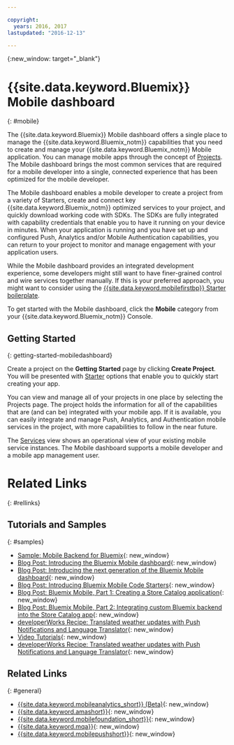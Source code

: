 ```yaml
---

copyright:
  years: 2016, 2017
lastupdated: "2016-12-13"

---
```

{:new_window: target="_blank"}

# {{site.data.keyword.Bluemix}} Mobile dashboard
{: #mobile}

The {{site.data.keyword.Bluemix}} Mobile dashboard offers a single place to manage the {{site.data.keyword.Bluemix_notm}} capabilities that you need to create and manage your {{site.data.keyword.Bluemix_notm}} Mobile application. You can manage mobile apps through the concept of [Projects](projects.html). The Mobile dashboard brings the most common services that are required for a mobile developer into a single, connected experience that has been optimized for the mobile developer.

The Mobile dashboard enables a mobile developer to create a project from a variety of Starters, create and connect key {{site.data.keyword.Bluemix_notm}} optimized services to your project, and quickly download working code with SDKs. The SDKs are fully integrated with capability credentials that enable you to have it running on your device in minutes. When your application is running and you have set up and configured Push, Analytics and/or Mobile Authentication capabilities, you can return to your project to monitor and manage engagement with your application users.

While the Mobile dashboard provides an integrated development experience, some developers might still want to have finer-grained control and wire services together manually. If this is your preferred approach, you might want to consider using the [{{site.data.keyword.mobilefirstbp}} Starter boilerplate](try_mobile.html).


<!--With {{site.data.keyword.Bluemix}} Mobile services, you can incorporate pre-built, managed, and scalable cloud services into your mobile applications. You can focus on building your mobile apps, instead of the complexities of managing the back-end infrastructure.

The Mobile dashboard provides an integrated experience on {{site.data.keyword.Bluemix_notm}} where you can create mobile projects easily from within the dashboard.
-->


To get started with the Mobile dashboard, click the **Mobile** category from your {{site.data.keyword.Bluemix_notm}} Console.


## Getting Started
{: getting-started-mobiledashboard}

Create a project on the **Getting Started** page by clicking **Create Project**. You will be presented with [Starter](starters.html) options that enable you to quickly start creating your app.

You can view and manage all of your projects in one place by selecting the Projects page. The project holds the information for all of the capabilities that are (and can be) integrated with your mobile app. If it is available, you can easily integrate and manage Push, Analytics, and Authentication mobile services in the project, with more capabilities to follow in the near future.

The [Services](services.html) view shows an operational view of your existing mobile service instances. The Mobile dashboard supports a mobile developer and a mobile app management user.


<!--You can also discover the {{site.data.keyword.Bluemix_notm}} Mobile offerings, link to the Mobile documentation and get answers from our {{site.data.keyword.Bluemix_notm}} Mobile services community on Stack Overflow.-->


# Related Links
{: #rellinks}

## Tutorials and Samples
{: #samples}

* [Sample: Mobile Backend for Bluemix](https://github.com/ibm-bluemix-mobile-services/mobiledashboard-storecatalog-backend){: new_window}
* [Blog Post: Introducing the Bluemix Mobile dashboard](https://developer.ibm.com/bluemix/2016/07/08/new-bluemix-mobile-dashboard/){: new_window}
* [Blog Post: Introducing the next generation of the Bluemix Mobile dashboard](https://www.ibm.com/blogs/bluemix/2016/10/next-gen-bluemix-mobile-dashboard/){: new_window}
* [Blog Post: Introducing Bluemix Mobile Code Starters](https://www.ibm.com/blogs/bluemix/2016/10/rapid-dev-with-mobile-code-starters/){: new_window}
* [Blog Post: Bluemix Mobile, Part 1: Creating a Store Catalog application](https://developer.ibm.com/bluemix/2016/07/13/bluemix-mobile-creating-store-catalog-app-part1/){: new_window}
* [Blog Post: Bluemix Mobile, Part 2: Integrating custom Bluemix backend into the Store Catalog app](https://developer.ibm.com/bluemix/2016/07/14/bluemix-mobile-integrating-custom-backend-part2/){: new_window}
* [developerWorks Recipe: Translated weather updates with Push Notifications and Language Translator](https://developer.ibm.com/recipes/tutorials/receive-weather-updates-in-your-own-language-using-ibm-bluemix-push-notification-service-and-language-translator/){: new_window}
* [Video Tutorials](https://www.youtube.com/channel/UCRW4t4Hzm9gzuiq5naERkCw){: new_window}
* [developerWorks Recipe: Translated weather updates with Push Notifications and Language Translator](https://developer.ibm.com/recipes/tutorials/receive-weather-updates-in-your-own-language-using-ibm-bluemix-push-notification-service-and-language-translator/){: new_window}


## Related Links
{: #general}

* [{{site.data.keyword.mobileanalytics_short}} (Beta)](/docs/services/mobileanalytics/index.html){: new_window}
* [{{site.data.keyword.amashort}}](/docs/services/mobileaccess/index.html){: new_window}
* [{{site.data.keyword.mobilefoundation_short}}](/docs/services/mobilefoundation/index.html){: new_window}
* [{{site.data.keyword.mqa}}](/docs/services/MobileQualityAssurance/index.html){: new_window}
* [{{site.data.keyword.mobilepushshort}}](/docs/services/mobilepush/index.html){: new_window}
